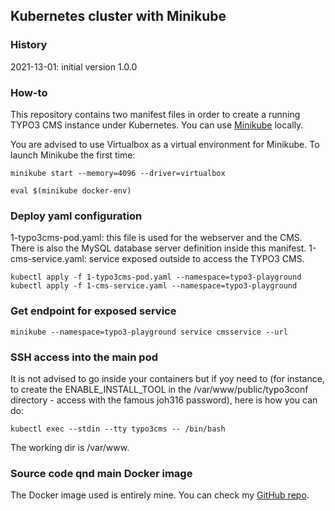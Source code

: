 ## Kubernetes cluster with Minikube

### History

2021-13-01: initial version 1.0.0

### How-to
This repository contains two manifest files in order to create a running TYPO3 CMS instance under Kubernetes.
You can use [Minikube](https://minikube.sigs.k8s.io/) locally.

You are advised to use Virtualbox as a virtual environment for Minikube.
To launch Minikube the first time:

```
minikube start --memory=4096 --driver=virtualbox
```

```
eval $(minikube docker-env)
```

### Deploy yaml configuration

1-typo3cms-pod.yaml: this file is used for the webserver and the CMS. There is also the MySQL database server definition inside this manifest.
1-cms-service.yaml: service exposed outside to access the TYPO3 CMS.

```
kubectl apply -f 1-typo3cms-pod.yaml --namespace=typo3-playground
kubectl apply -f 1-cms-service.yaml --namespace=typo3-playground
```

### Get endpoint for exposed service

```
minikube --namespace=typo3-playground service cmsservice --url
```

### SSH access into the main pod

It is not advised to go inside your containers but if yoy need to (for instance, to create the ENABLE_INSTALL_TOOL in the /var/www/public/typo3conf directory - access with the famous joh316 password), here is how you can do:

```
kubectl exec --stdin --tty typo3cms -- /bin/bash
```

The working dir is /var/www.

### Source code qnd main Docker image

The Docker image used is entirely mine.
You can check my [GitHub repo](https://github.com/christi4n/docker-multistage).